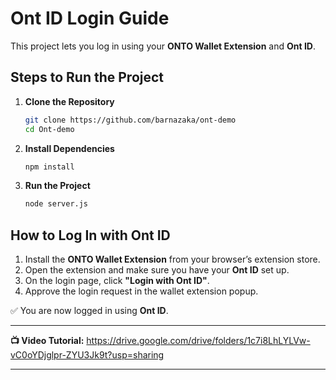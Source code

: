 # Ont ID Login Guide

This project lets you log in using your **ONTO Wallet Extension** and **Ont ID**.

## Steps to Run the Project

1. **Clone the Repository**

   ```bash
   git clone https://github.com/barnazaka/ont-demo
   cd Ont-demo
   ```

2. **Install Dependencies**

   ```bash
   npm install
   ```

3. **Run the Project**

   ```bash
   node server.js
   ```

## How to Log In with Ont ID

1. Install the **ONTO Wallet Extension** from your browser’s extension store.
2. Open the extension and make sure you have your **Ont ID** set up.
3. On the login page, click **"Login with Ont ID"**.
4. Approve the login request in the wallet extension popup.

✅ You are now logged in using **Ont ID**.

---

**📺 Video Tutorial:** https://drive.google.com/drive/folders/1c7i8LhLYLVw-vC0oYDjglpr-ZYU3Jk9t?usp=sharing

---
